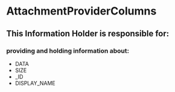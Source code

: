 # AttachmentProviderColumns
## This Information Holder is responsible for:
### providing and holding information about: 
* DATA
* SIZE
* _ID
* DISPLAY_NAME
